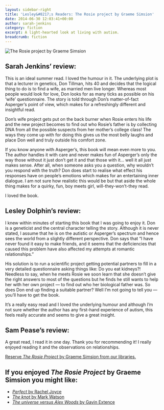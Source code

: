 ```yaml
---
layout: sidebar-right
title: 'Lesley&#8217;s Readers: The Rosie project by Graeme Simsion'
date: 2014-06-30 12:03:41+00:00
author: sarah-jenkins
category: fiction
excerpt: A light-hearted look at living with autism.
breadcrumb: fiction
---
```

![The Rosie project by Graeme Simsion](/images/featured/featured-the-rosie-project.jpg)

## Sarah Jenkins&#8217; review:

This is an ideal summer read. I loved the humour in it. The underlying plot is that a lecturer in genetics, Don Tillman, hits 40 and decides that the logical thing to do is to find a wife, as married men live longer. Whereas most people would look for love, Don looks for as many ticks as possible on his ‘wife’ questionnaire. The story is told through Don’s matter-of-fact Asperger&#8217;s point of view, which makes for a refreshingly different and insightful read.

Don’s wife project gets put on the back burner when Rosie enters his life and the new project becomes to find out who Rosie’s father is by collecting DNA from all the possible suspects from her mother’s college class! The ways they come up with for doing this gives us the most belly laughs and place Don well and truly outside his comfort zone.

If you know anyone with Asperger&#8217;s, this book will mean even more to you. The author handles it with care and never makes fun of Asperger&#8217;s only the way those without it just don’t get it and that those with it&#8230; well it all just makes sense. After all, when someone asks you a question, why wouldn’t you respond with the truth? Don does start to realise what effect his responses have on people’s emotions which makes for an entertaining inner dialogue. I am not sure how realistic this would be but that aside the whole thing makes for a quirky, fun, boy meets girl, will-they-won’t-they read.

I loved the book.

## Lesley Dolphin&#8217;s review:

I knew within minutes of starting this book that I was going to enjoy it. Don is a geneticist and the central character telling the story. Although it is never stated, I assume that he is on the autistic or Asperger’s spectrum and hence sees the world from a slightly different perspective. Don says that &#8220;I have never found it easy to make friends, and it seems that the deficiencies that caused this problem have also affected my attempts at romantic relationships.&#8221;

His solution is to run a scientific project getting potential partners to fill in a very detailed questionnaire asking things like: Do you eat kidneys?! Needless to say, when he meets Rosie we soon learn that she doesn’t give the right answers to most of the questions but he finds he still wants to help her with her own project — to find out who her biological father was. So does Don end up finding a suitable partner? Well I&#8217;m not going to tell you — you’ll have to get the book.

It’s a really easy read and I loved the underlying humour and although I&#8217;m not sure whether the author has any first-hand experience of autism, this feels really accurate and seems to give a great insight.

## Sam Pease&#8217;s review:

A great read, I read it in one day. Thank you for recommending it! I really enjoyed reading it and the observations on relationships.

[Reserve <cite>The Rosie Project</cite> by Graeme Simsion from our libraries.](http://suffolk.spydus.co.uk/cgi-bin/spydus.exe/ENQ/OPAC/BIBENQ/20588763?QRY=CTIBIB%3C%20IRN(18443914)&QRYTEXT=The%20Rosie%20project)

## If you enjoyed <cite>The Rosie Project</cite> by Graeme Simsion you might like:

* [<cite>Perfect</cite> by Rachel Joyce](http://suffolk.spydus.co.uk/cgi-bin/spydus.exe/ENQ/OPAC/BIBENQ/5895525?QRY=CTIBIB%3C%20IRN(564729)&QRYTEXT=Perfect)
* [<cite>The knot</cite> by Mark Watson](http://suffolk.spydus.co.uk/cgi-bin/spydus.exe/ENQ/OPAC/BIBENQ/5895419?QRY=CTIBIB%3C%20IRN(199853)&QRYTEXT=The%20knot)
* [<cite>The universe versus Alex Woods</cite> by Gavin Extence](http://suffolk.spydus.co.uk/cgi-bin/spydus.exe/ENQ/OPAC/BIBENQ/5895237?QRY=CTIBIB%3C%20IRN(15826550)&QRYTEXT=The%20universe%20versus%20Alex%20Woods)
